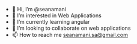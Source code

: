 - 👋 Hi, I’m @seanamani
- 👀 I’m interested in Web Applications 
- 🌱 I’m currently learning angular
- 💞️ I’m looking to collaborate on web applications
- 📫 How to reach me seanamani.sa@gmail.com

<!---
seanamani/seanamani is a ✨ special ✨ repository because its `README.md` (this file) appears on your GitHub profile.
You can click the Preview link to take a look at your changes.
--->
